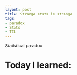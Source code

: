 ```yaml
---
layout: post
title: Strange stats is strange
tags:
- paradox
- Stats
- TIL
---
```


Statistical paradox


# Today I learned:
```code

```
